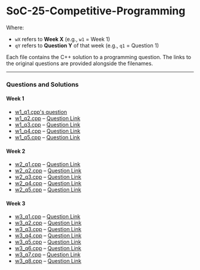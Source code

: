 # SoC-25-Competitive-Programming

Where:
- `wX` refers to **Week X** (e.g., `w1` = Week 1)
- `qY` refers to **Question Y** of that week (e.g., `q1` = Question 1)

Each file contains the C++ solution to a programming question. The links to the original questions are provided alongside the filenames.

---

### Questions and Solutions

#### Week 1
- [w1_q1.cpp's question](https://cses.fi/problemset/task/1083)
- [w1_q2.cpp](w1_q2.cpp) – [Question Link](#)
- [w1_q3.cpp](w1_q3.cpp) – [Question Link](#)
- [w1_q4.cpp](w1_q4.cpp) – [Question Link](#)
- [w1_q5.cpp](w1_q5.cpp) – [Question Link](#)

#### Week 2
- [w2_q1.cpp](w2_q1.cpp) – [Question Link](#)
- [w2_q2.cpp](w2_q2.cpp) – [Question Link](#)
- [w2_q3.cpp](w2_q3.cpp) – [Question Link](#)
- [w2_q4.cpp](w2_q4.cpp) – [Question Link](#)
- [w2_q5.cpp](w2_q5.cpp) – [Question Link](#)

#### Week 3
- [w3_q1.cpp](w3_q1.cpp) – [Question Link](#)
- [w3_q2.cpp](w3_q2.cpp) – [Question Link](#)
- [w3_q3.cpp](w3_q3.cpp) – [Question Link](#)
- [w3_q4.cpp](w3_q4.cpp) – [Question Link](#)
- [w3_q5.cpp](w3_q5.cpp) – [Question Link](#)
- [w3_q6.cpp](w3_q6.cpp) – [Question Link](#)
- [w3_q7.cpp](w3_q7.cpp) – [Question Link](#)
- [w3_q8.cpp](w3_q8.cpp) – [Question Link](#)
